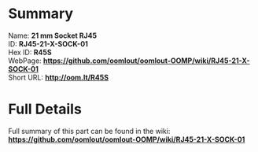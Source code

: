 
Summary
=================
  
Name: __21 mm Socket RJ45__    
ID: __RJ45-21-X-SOCK-01__   
Hex ID: __R45S__   
WebPage: __https://github.com/oomlout/oomlout-OOMP/wiki/RJ45-21-X-SOCK-01__   
Short URL: __http://oom.lt/R45S__   

Full Details
==========================
Full summary of this part can be found in the wiki:   
__https://github.com/oomlout/oomlout-OOMP/wiki/RJ45-21-X-SOCK-01__    

